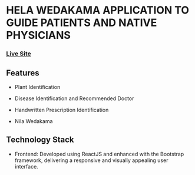 # HELA WEDAKAMA APPLICATION TO GUIDE PATIENTS AND NATIVE PHYSICIANS

### [Live Site](https://listened.netlify.app/)


## Features
- Plant Identification

- Disease Identification and Recommended Doctor

- Handwritten Prescription Identification

- Nila Wedakama

## Technology Stack

- Frontend: Developed using ReactJS and enhanced with the Bootstrap framework, delivering a responsive and visually appealing user interface.

